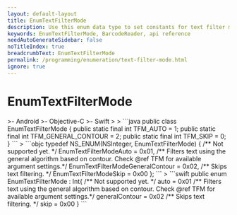 ```yaml
---
layout: default-layout
title: EnumTextFilterMode
description: Use this enum data type to set constants for text filter mode of barcodes in Dynamsoft Barcode Reader for JavaScript.
keywords: EnumTextFilterMode, BarcodeReader, api reference
needAutoGenerateSidebar: false
noTitleIndex: true
breadcrumbText: EnumTextFilterMode
permalink: /programming/enumeration/text-filter-mode.html
ignore: true
---
```



# EnumTextFilterMode

<div class="sample-code-prefix template2"></div>
   >- Android
   >- Objective-C
   >- Swift
   >
>
```java
public class EnumTextFilterMode {
    public static final int TFM_AUTO = 1;
    public static final int TFM_GENERAL_CONTOUR = 2;
    public static final int TFM_SKIP = 0;
}
```
>
```objc
typedef NS_ENUM(NSInteger, EnumTextFilterMode)
{
    /** Not supported yet. */
    EnumTextFilterModeAuto = 0x01,
    /** Filters text using the general algorithm based on contour. Check @ref TFM for available argument settings.*/
    EnumTextFilterModeGeneralContour = 0x02,
    /** Skips text filtering. */
    EnumTextFilterModeSkip = 0x00
};
```
>
```swift
public enum EnumTextFilterMode : Int{
    /** Not supported yet. */
    auto = 0x01
    /** Filters text using the general algorithm based on contour. Check @ref TFM for available argument settings.*/
    generalContour = 0x02
    /** Skips text filtering. */
    skip = 0x00
}
```
